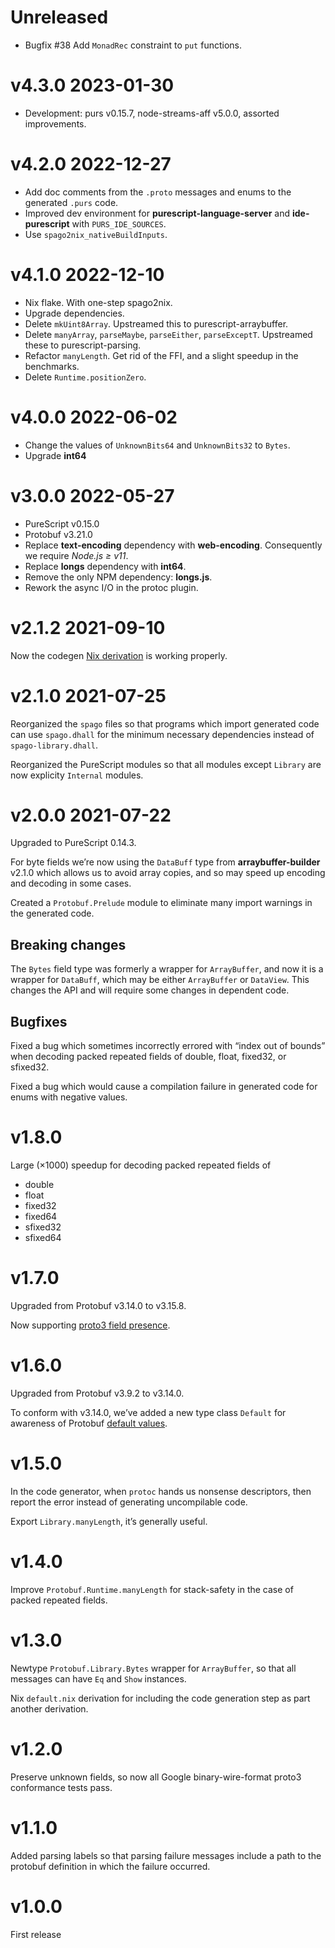 # Unreleased

- Bugfix #38 Add `MonadRec` constraint to `put` functions.

# v4.3.0 2023-01-30

- Development: purs v0.15.7, node-streams-aff v5.0.0, assorted improvements.

# v4.2.0 2022-12-27

- Add doc comments from the `.proto` messages and enums to the generated `.purs` code.
- Improved dev environment for __purescript-language-server__ and __ide-purescript__
  with `PURS_IDE_SOURCES`.
- Use `spago2nix_nativeBuildInputs`.

# v4.1.0 2022-12-10

- Nix flake. With one-step spago2nix.
- Upgrade dependencies.
- Delete `mkUint8Array`. Upstreamed this to purescript-arraybuffer.
- Delete `manyArray`, `parseMaybe`, `parseEither`, `parseExceptT`. Upstreamed these to purescript-parsing.
- Refactor `manyLength`. Get rid of the FFI, and a slight speedup in the benchmarks.
- Delete `Runtime.positionZero`.

# v4.0.0 2022-06-02

- Change the values of `UnknownBits64` and `UnknownBits32` to `Bytes`.
- Upgrade __int64__

# v3.0.0 2022-05-27

- PureScript v0.15.0
- Protobuf v3.21.0
- Replace __text-encoding__ dependency with __web-encoding__. Consequently we require *Node.js ≥ v11*.
- Replace __longs__ dependency with __int64__.
- Remove the only NPM dependency: __longs.js__.
- Rework the async I/O in the protoc plugin.

# v2.1.2 2021-09-10

Now the codegen
[Nix derivation](https://github.com/xc-jp/purescript-protobuf#nix-derivation)
is working properly.

# v2.1.0 2021-07-25

Reorganized the `spago` files so that programs which import generated code
can use `spago.dhall` for the minimum necessary dependencies instead
of `spago-library.dhall`.

Reorganized the PureScript modules so that all modules except `Library`
are now explicity `Internal` modules.

# v2.0.0 2021-07-22

Upgraded to PureScript 0.14.3.

For byte fields we’re now using the `DataBuff` type
from __arraybuffer-builder__ v2.1.0 which allows us to avoid array copies,
and so may speed up encoding and decoding in some cases.

Created a `Protobuf.Prelude` module to eliminate many import warnings
in the generated code.

## Breaking changes

The `Bytes` field type was formerly a wrapper for `ArrayBuffer`, and now
it is a wrapper for `DataBuff`, which may be either `ArrayBuffer` or `DataView`.
This changes the API and will require some changes in dependent code.

## Bugfixes

Fixed a bug which sometimes incorrectly errored with “index out of bounds” when
decoding packed repeated fields of double, float, fixed32, or sfixed32.

Fixed a bug which would cause a compilation failure in generated code for
enums with negative values.

# v1.8.0

Large (×1000) speedup for decoding packed repeated fields of

* double
* float
* fixed32
* fixed64
* sfixed32
* sfixed64

# v1.7.0

Upgraded from Protobuf v3.14.0 to v3.15.8.

Now supporting [proto3 field presence](https://github.com/protocolbuffers/protobuf/blob/master/docs/field_presence.md).

# v1.6.0

Upgraded from Protobuf v3.9.2 to v3.14.0.

To conform with v3.14.0, we’ve added a new type class `Default` for
awareness of Protobuf
[default values](https://protobuf.dev/programming-guides/proto3#default).

# v1.5.0

In the code generator, when `protoc` hands us nonsense descriptors, then
report the error instead of generating uncompilable code.

Export `Library.manyLength`, it’s generally useful.

# v1.4.0

Improve `Protobuf.Runtime.manyLength` for stack-safety in the case of
packed repeated fields.

# v1.3.0

Newtype `Protobuf.Library.Bytes` wrapper for `ArrayBuffer`, so that all
messages can have `Eq` and `Show` instances.

Nix `default.nix` derivation for including the code generation step as
part another derivation.

# v1.2.0

Preserve unknown fields, so now all Google binary-wire-format proto3
conformance tests pass.

# v1.1.0

Added parsing labels so that parsing failure messages include a path
to the protobuf definition in which the failure occurred.

# v1.0.0

First release

